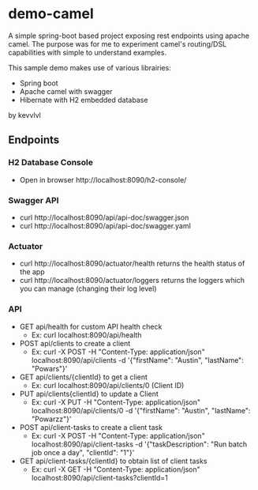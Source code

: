 # demo-camel

A simple spring-boot based project exposing rest endpoints using apache camel.
The purpose was for me to experiment camel's routing/DSL capabilities with simple to understand examples.

This sample demo makes use of various librairies:
- Spring boot
- Apache camel with swagger
- Hibernate with H2 embedded database

by kevvlvl

## Endpoints

### H2 Database Console

* Open in browser http://localhost:8090/h2-console/

### Swagger API

* curl http://localhost:8090/api/api-doc/swagger.json
* curl http://localhost:8090/api/api-doc/swagger.yaml

### Actuator

* curl http://localhost:8090/actuator/health returns the health status of the app
* curl http://localhost:8090/actuator/loggers returns the loggers which you can manage (changing their log level)

### API
- GET api/health for custom API health check
  - Ex: curl localhost:8090/api/health
- POST api/clients to create a client
  - Ex: curl -X POST -H "Content-Type: application/json" localhost:8090/api/clients -d '{"firstName": "Austin", "lastName": "Powars"}'
- GET api/clients/{clientId} to get a client
  - Ex: curl localhost:8090/api/clients/0 (Client ID)
- PUT api/clients{clientId} to update a Client
  - Ex: curl -X PUT -H "Content-Type: application/json" localhost:8090/api/clients/0 -d '{"firstName": "Austin", "lastName": "Powarzz"}'
- POST api/client-tasks to create a client task
  - Ex: curl -X POST -H "Content-Type: application/json" localhost:8090/api/client-tasks -d '{"taskDescription": "Run batch job once a day", "clientId": "1"}'
- GET api/client-tasks/{clientId} to obtain list of client tasks
  - Ex:  curl -X GET -H "Content-Type: application/json" localhost:8090/api/client-tasks?clientId=1
